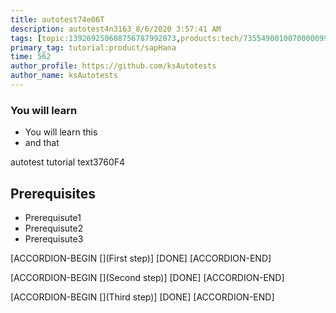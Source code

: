 ```yaml
---
title: autotest74e06T
description: autotest4n3163_8/6/2020 3:57:41 AM
tags: [topic:139269250608756787992873,products:tech/73554900100700000996,tutorial:experience/advanced]
primary_tag: tutorial:product/sapHana
time: 562
author_profile: https://github.com/ksAutotests
author_name: ksAutotests
---
```

### You will learn
- You will learn this
- and that

autotest tutorial text3760F4

## Prerequisites
- Prerequisute1
- Prerequisute2
- Prerequisute3

[ACCORDION-BEGIN [](First step)]
[DONE]
[ACCORDION-END]

[ACCORDION-BEGIN [](Second step)]
[DONE]
[ACCORDION-END]

[ACCORDION-BEGIN [](Third step)]
[DONE]
[ACCORDION-END]

